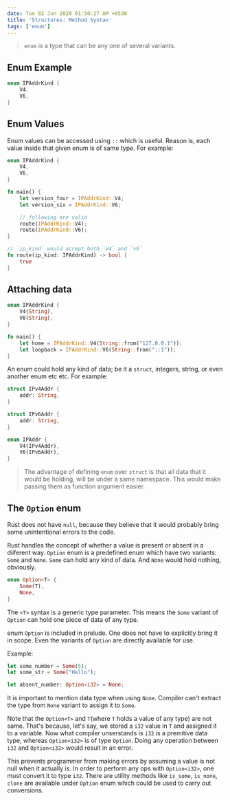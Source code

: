 ```yaml
---
date: Tue 02 Jun 2020 01:50:27 AM +0530
title: 'Structures: Method Syntax'
tags: ['enum']
---
```


> `enum` is a type that can be any one of several variants.

## Enum Example

```rust
enum IPAddrKind {
    V4,
    V6,
}
```

## Enum Values

Enum values can be accessed using `::` which is useful. Reason is, each value inside that given enum is of same type. For example:

```rs
enum IPAddrKind {
    V4,
    V6,
}

fn main() {
    let version_four = IPAddrKind::V4;
    let version_six = IPAddrKind::V6;

    // following are valid
    route(IPAddrKind::V4);
    route(IPAddrKind::V6);
}

// `ip_kind` would accept both `V4` and `v6`
fn route(ip_kind: IPAddrKind) -> bool {
    true
}
```

## Attaching data

```rs
enum IPAddrKind {
    V4(String),
    V6(String),
}

fn main() {
    let home = IPAddrKind::V4(String::from("127.0.0.1"));
    let loopback = IPAddrKind::V6(String::from("::1"));
}
```

An enum could hold any kind of data; be it a `struct`, integers, string, or even another enum etc etc. For example:

```rs
struct IPv4Addr {
    addr: String,
}

struct IPv6Addr {
    addr: String,
}

enum IPAddr {
    V4(IPv4Addr),
    V6(IPv6Addr),
}
```

> The advantage of defining `enum` over `struct` is that all data that it would be holding, will be under a same namespace. This would make passing them as function argument easier.

## The `Option` enum

Rust does not have `null`, because they believe that it would probably bring some unintentional errors to the code. 

Rust handles the concept of whether a value is present or absent in a diiferent way. `Option` enum is a predefined enum which have two variants: `Some` and `None`. `Some` can hold any kind of data. And `None` would hold nothing, obviously. 

```rs
enum Option<T> {
    Some(T),
    None,
}
```

The `<T>` syntax is a generic type parameter. This means the `Some` variant of `Option` can hold one piece of data of any type.

enum `Option` is included in prelude. One does not have to explicitly bring it in scope. Even the variants of `Option` are directly available for use.

Example:

```rs
let some_number = Some(5);
let some_str = Some("Hello");

let absent_number: Option<i32> = None;
```

It is important to mention data type when using `None`. Compiler can't extract the type from `None` variant to assign it to `Some`.

Note that the `Option<T>` and `T`(where `T` holds a value of any type) are not same. That's because, let's say, we stored a `i32` value in `T` and assigned it to a variable. Now what compiler unserstands is `i32` is a premitive data type, whereas `Option<i32>` is of type `Option`. Doing any operation between `i32` and `Option<i32>` would result in an error.

This prevents programmer from making errors by assuming a value is not null when it actually is. In order to perform any ops with `Option<i32>`, one must convert it to type `i32`. There are utility methods like `is_some`, `is_none`, `clone` are available under `Option` enum which could be used to carry out conversions.












